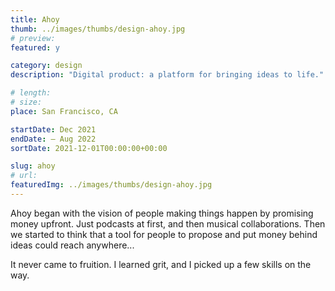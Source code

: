 ```yaml
---
title: Ahoy
thumb: ../images/thumbs/design-ahoy.jpg
# preview:
featured: y

category: design
description: "Digital product: a platform for bringing ideas to life."

# length:
# size:
place: San Francisco, CA

startDate: Dec 2021
endDate: – Aug 2022
sortDate: 2021-12-01T00:00:00+00:00

slug: ahoy
# url:
featuredImg: ../images/thumbs/design-ahoy.jpg
---
```


Ahoy began with the vision of people making things happen by promising money upfront. Just podcasts at first, and then musical collaborations. Then we started to think that a tool for people to propose and put money behind ideas could reach anywhere...

It never came to fruition. I learned grit, and I picked up a few skills on the way.
